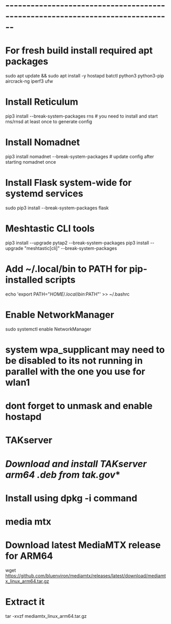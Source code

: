 # ------------------------------------------------------------------------------
# For fresh build install required apt packages
sudo apt update && sudo apt install -y hostapd batctl python3 python3-pip aircrack-ng iperf3 ufw

# Install Reticulum
pip3 install --break-system-packages rns # you need to install and start rns/rnsd at least once to generate config
# Install Nomadnet
pip3 install nomadnet --break-system-packages # update config after starting nomadnet once

# Install Flask system-wide for systemd services
sudo pip3 install --break-system-packages flask

# Meshtastic CLI tools
 pip3 install --upgrade pytap2 --break-system-packages
 pip3 install --upgrade "meshtastic[cli]" --break-system-packages

# Add ~/.local/bin to PATH for pip-installed scripts
echo 'export PATH="$HOME/.local/bin:$PATH"' >> ~/.bashrc

# Enable NetworkManager
sudo systemctl enable NetworkManager
# system wpa_supplicant may need to be disabled to its not running in parallel with the one you use for wlan1
# dont forget to unmask and enable hostapd

# TAKserver
# *****Download and install TAKserver arm64 .deb from tak.gov******
# Install using dpkg -i command

# media mtx 
# Download latest MediaMTX release for ARM64
wget https://github.com/bluenviron/mediamtx/releases/latest/download/mediamtx_linux_arm64.tar.gz
# Extract it
tar -xvzf mediamtx_linux_arm64.tar.gz


